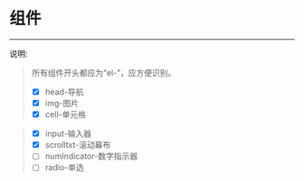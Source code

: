 # 组件

---

说明:

> 所有组件开头都应为“el-”，应方便识别。
>
> * [x] head-导航
> * [x] img-图片
> * [x] cell-单元格

> * [x] input-输入器
> * [x] scrolltxt-滚动幕布
> * [ ] numIndicator-数字指示器
> * [ ] radio-单选



